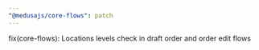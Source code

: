 ```yaml
---
"@medusajs/core-flows": patch
---
```


fix(core-flows): Locations levels check in draft order and order edit flows
